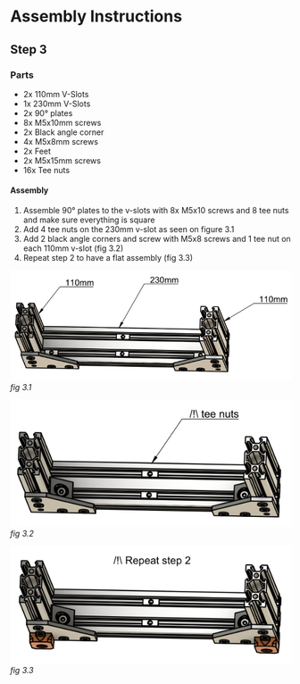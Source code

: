 # Assembly Instructions

## Step 3

### Parts

* 2x 110mm V-Slots
* 1x 230mm V-Slots
* 2x 90° plates
* 8x M5x10mm screws
* 2x Black angle corner
* 4x M5x8mm screws
* 2x Feet
* 2x M5x15mm screws
* 16x Tee nuts

#### Assembly

1.  Assemble 90° plates to the v-slots with 8x M5x10 screws and 8 tee nuts and make sure everything is square
1.  Add 4 tee nuts on the 230mm v-slot as seen on figure 3.1
1.  Add 2 black angle corners and screw with M5x8 screws and 1 tee nut on each 110mm v-slot (fig 3.2)
1.  Repeat step 2 to have a flat assembly (fig 3.3)

![](img/fig3.1.png)\
*fig 3.1*

![](img/fig3.2.png)\
*fig 3.2*

![](img/fig3.3.png)\
*fig 3.3*